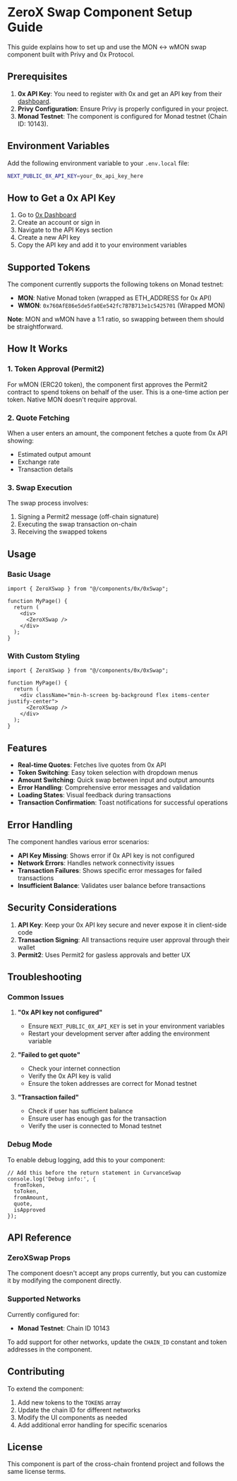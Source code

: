 # ZeroX Swap Component Setup Guide

This guide explains how to set up and use the MON ↔ wMON swap component built with Privy and 0x Protocol.

## Prerequisites

1. **0x API Key**: You need to register with 0x and get an API key from their [dashboard](https://dashboard.0x.org/).
2. **Privy Configuration**: Ensure Privy is properly configured in your project.
3. **Monad Testnet**: The component is configured for Monad testnet (Chain ID: 10143).

## Environment Variables

Add the following environment variable to your `.env.local` file:

```bash
NEXT_PUBLIC_0X_API_KEY=your_0x_api_key_here
```

## How to Get a 0x API Key

1. Go to [0x Dashboard](https://dashboard.0x.org/)
2. Create an account or sign in
3. Navigate to the API Keys section
4. Create a new API key
5. Copy the API key and add it to your environment variables

## Supported Tokens

The component currently supports the following tokens on Monad testnet:

- **MON**: Native Monad token (wrapped as ETH_ADDRESS for 0x API)
- **WMON**: `0x760AfE86e5de5fa0Ee542fc7B7B713e1c5425701` (Wrapped MON)

**Note**: MON and wMON have a 1:1 ratio, so swapping between them should be straightforward.

## How It Works

### 1. Token Approval (Permit2)
For wMON (ERC20 token), the component first approves the Permit2 contract to spend tokens on behalf of the user. This is a one-time action per token. Native MON doesn't require approval.

### 2. Quote Fetching
When a user enters an amount, the component fetches a quote from 0x API showing:
- Estimated output amount
- Exchange rate
- Transaction details

### 3. Swap Execution
The swap process involves:
1. Signing a Permit2 message (off-chain signature)
2. Executing the swap transaction on-chain
3. Receiving the swapped tokens

## Usage

### Basic Usage

```tsx
import { ZeroXSwap } from "@/components/0x/0xSwap";

function MyPage() {
  return (
    <div>
      <ZeroXSwap />
    </div>
  );
}
```

### With Custom Styling

```tsx
import { ZeroXSwap } from "@/components/0x/0xSwap";

function MyPage() {
  return (
    <div className="min-h-screen bg-background flex items-center justify-center">
      <ZeroXSwap />
    </div>
  );
}
```

## Features

- **Real-time Quotes**: Fetches live quotes from 0x API
- **Token Switching**: Easy token selection with dropdown menus
- **Amount Switching**: Quick swap between input and output amounts
- **Error Handling**: Comprehensive error messages and validation
- **Loading States**: Visual feedback during transactions
- **Transaction Confirmation**: Toast notifications for successful operations

## Error Handling

The component handles various error scenarios:

- **API Key Missing**: Shows error if 0x API key is not configured
- **Network Errors**: Handles network connectivity issues
- **Transaction Failures**: Shows specific error messages for failed transactions
- **Insufficient Balance**: Validates user balance before transactions

## Security Considerations

1. **API Key**: Keep your 0x API key secure and never expose it in client-side code
2. **Transaction Signing**: All transactions require user approval through their wallet
3. **Permit2**: Uses Permit2 for gasless approvals and better UX

## Troubleshooting

### Common Issues

1. **"0x API key not configured"**
   - Ensure `NEXT_PUBLIC_0X_API_KEY` is set in your environment variables
   - Restart your development server after adding the environment variable

2. **"Failed to get quote"**
   - Check your internet connection
   - Verify the 0x API key is valid
   - Ensure the token addresses are correct for Monad testnet

3. **"Transaction failed"**
   - Check if user has sufficient balance
   - Ensure user has enough gas for the transaction
   - Verify the user is connected to Monad testnet

### Debug Mode

To enable debug logging, add this to your component:

```tsx
// Add this before the return statement in CurvanceSwap
console.log('Debug info:', {
  fromToken,
  toToken,
  fromAmount,
  quote,
  isApproved
});
```

## API Reference

### ZeroXSwap Props

The component doesn't accept any props currently, but you can customize it by modifying the component directly.

### Supported Networks

Currently configured for:
- **Monad Testnet**: Chain ID 10143

To add support for other networks, update the `CHAIN_ID` constant and token addresses in the component.

## Contributing

To extend the component:

1. Add new tokens to the `TOKENS` array
2. Update the chain ID for different networks
3. Modify the UI components as needed
4. Add additional error handling for specific scenarios

## License

This component is part of the cross-chain frontend project and follows the same license terms. 